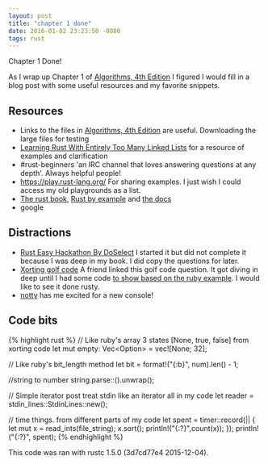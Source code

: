 ```yaml
---
layout: post
title: "chapter 1 done"
date: 2016-01-02 23:23:50 -0800
tags: rust
---
```

Chapter 1 Done!

As I wrap up Chapter 1 of [Algorithms, 4th Edition] I figured I would
fill in a blog post with some useful resources and my favorite snippets.

## Resources

* Links to the files in [Algorithms, 4th Edition] are useful. Downloading the large files for testing
* [Learning Rust With Entirely Too Many Linked Lists] for a resource of
examples and clarification
* \#rust-beginners 'an IRC channel that loves answering questions at any
depth'. Always helpful people!
* https://play.rust-lang.org/ For sharing examples. I just wish I could
access my old playgrounds as a list.
* [The rust book], [Rust by example] and [the docs]
* google

## Distractions

* [Rust Easy Hackathon By DoSelect] I started it but did not complete
it because I was deep in my book. I did copy the questions for later.
* [Xorting golf code] A friend linked this golf code question. It got
diving in deep until I had some code [to show based on the ruby example]. I would like to see it done rusty.
* [notty] has me excited for a new console!

## Code bits
{% highlight rust %}
// Like ruby's array 3 states [None, true, false] from xorting code
let mut empty: Vec<Option<bool>> = vec![None; 32];

// Like ruby's bit_length method
let bit = format!("{:b}", num).len() - 1;

//string to number
string.parse::<usize>().unwrap();

// Simple iterator post treat stdin like an iterator all in my code
let reader = stdin_lines::StdinLines::new();

// time things. from different parts of my code
let spent = timer::record(|| {
let mut x = read_ints(file_string);
x.sort();
println!("{:?}",count(x));
});
println!("{:?}", spent);
{% endhighlight %}

This code was ran with rustc 1.5.0 (3d7cd77e4 2015-12-04).

[notty]: https://github.com/withoutboats/notty
[the docs]: https://doc.rust-lang.org/stable/std/
[Algorithms, 4th Edition]: http://algs4.cs.princeton.edu/home/
[Learning Rust With Entirely Too Many Linked Lists]: http://cglab.ca/~abeinges/blah/too-many-lists/book/README.html
[The rust book]: https://doc.rust-lang.org/nightly/book/
[Rust by example]: http://rustbyexample.com/
[Rust Easy Hackathon By DoSelect]: https://doselect.com/hackathon/doselect-rust-easy-hackathon
[Xorting golf code]: http://codegolf.stackexchange.com/questions/68109/xorting-an-array
[to show based on the ruby example]: https://github.com/sbeckeriv/xorting-rust
